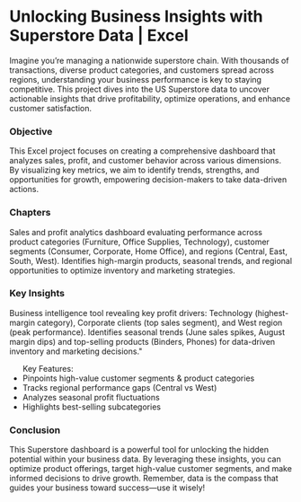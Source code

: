 # Unlocking Business Insights with Superstore Data | Excel
Imagine you’re managing a nationwide superstore chain. With thousands of transactions, diverse product categories, and customers spread across regions, understanding your business performance is key to staying competitive. This project dives into the US Superstore data to uncover actionable insights that drive profitability, optimize operations, and enhance customer satisfaction.

<h3>Objective</h3>
This Excel project focuses on creating a comprehensive dashboard that analyzes sales, profit, and customer behavior across various dimensions. By visualizing key metrics, we aim to identify trends, strengths, and opportunities for growth, empowering decision-makers to take data-driven actions. 

<h3>Chapters</h3>
Sales and profit analytics dashboard evaluating performance across product categories (Furniture, Office Supplies, Technology), customer segments (Consumer, Corporate, Home Office), and regions (Central, East, South, West). Identifies high-margin products, seasonal trends, and regional opportunities to optimize inventory and marketing strategies.

<h3>Key Insights</h3>
Business intelligence tool revealing key profit drivers: Technology (highest-margin category), Corporate clients (top sales segment), and West region (peak performance). Identifies seasonal trends (June sales spikes, August margin dips) and top-selling products (Binders, Phones) for data-driven inventory and marketing decisions."

<ul>Key Features:
<li>Pinpoints high-value customer segments & product categories</li>
<li>Tracks regional performance gaps (Central vs West)</li>
<li>Analyzes seasonal profit fluctuations</li>
<li>Highlights best-selling subcategories</li></ul>

<h3>Conclusion</h3>
This Superstore dashboard is a powerful tool for unlocking the hidden potential within your business data. By leveraging these insights, you can optimize product offerings, target high-value customer segments, and make informed decisions to drive growth. Remember, data is the compass that guides your business toward success—use it wisely! 
